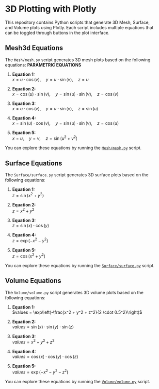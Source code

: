 # 3D Plotting with Plotly

This repository contains Python scripts that generate 3D Mesh, Surface, and Volume plots using Plotly. Each script includes multiple equations that can be toggled through buttons in the plot interface.

## Mesh3d Equations

The `Mesh/mesh.py` script generates 3D mesh plots based on the following equations:
**PARAMETRIC EQUATIONS**

1. **Equation 1:**  
   $`x = u \cdot \cos(v), \quad y = u \cdot \sin(v), \quad z = u`$
   
2. **Equation 2:**  
   $`x = \cos(u) \cdot \sin(v), \quad y = \sin(u) \cdot \sin(v), \quad z = \cos(v)`$
   
3. **Equation 3:**  
   $`x = u \cdot \cos(v), \quad y = u \cdot \sin(v), \quad z = \sin(u)`$
   
4. **Equation 4:**  
   $`x = \sin(u) \cdot \cos(v), \quad y = \sin(u) \cdot \sin(v), \quad z = \cos(u)`$
   
5. **Equation 5:**  
   $`x = u, \quad y = v, \quad z = \sin(u^2 + v^2)`$

You can explore these equations by running the [`Mesh/mesh.py`](Mesh/mesh.py) script.

## Surface Equations

The `Surface/surface.py` script generates 3D surface plots based on the following equations:

1. **Equation 1:**  
   $`z = \sin(x^2 + y^2)`$
   
2. **Equation 2:**  
   $`z = x^2 + y^2`$
   
3. **Equation 3:**  
   $`z = \sin(x) \cdot \cos(y)`$
   
4. **Equation 4:**  
   $`z = \exp(-x^2 - y^2)`$
   
5. **Equation 5:**  
   $`z = \cos(x^2 + y^2)`$

You can explore these equations by running the [`Surface/surface.py`](Surface/surface.py) script.

## Volume Equations

The `Volume/volume.py` script generates 3D volume plots based on the following equations:

1. **Equation 1:**  
   $`values = \exp\left(-\frac{x^2 + y^2 + z^2}{2 \cdot 0.5^2}\right)`$
   
2. **Equation 2:**  
   $`values = \sin(x) \cdot \sin(y) \cdot \sin(z)`$
   
3. **Equation 3:**  
   $`values = x^2 + y^2 + z^2`$
   
4. **Equation 4:**  
   $`values = \cos(x) \cdot \cos(y) \cdot \cos(z)`$
   
5. **Equation 5:**  
   $`values = \exp(-x^2 - y^2 - z^2)`$

You can explore these equations by running the [`Volume/volume.py`](Volume/volume.py) script.
